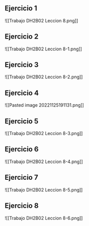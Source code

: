## Ejercicio 1
![[Trabajo DH2B02 Leccion 8.png]]

## Ejercicio 2
![[Trabajo DH2B02 Leccion 8-1.png]]

## Ejercicio 3
![[Trabajo DH2B02 Leccion 8-2.png]]

## Ejercicio 4
![[Pasted image 20221125191131.png]]

## Ejercicio 5
![[Trabajo DH2B02 Leccion 8-3.png]]

## Ejercicio 6
![[Trabajo DH2B02 Leccion 8-4.png]]

## Ejercicio 7
![[Trabajo DH2B02 Leccion 8-5.png]]

## Ejercicio 8
![[Trabajo DH2B02 Leccion 8-6.png]]